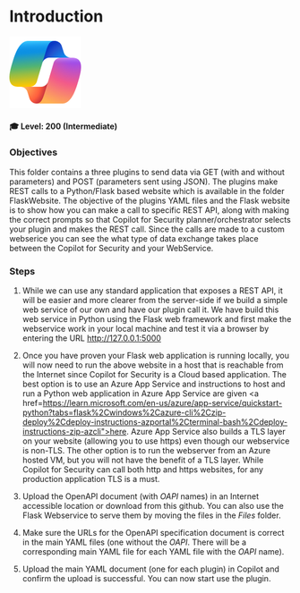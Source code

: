 # Introduction 
![Security CoPilot Logo](https://github.com/Azure/Copilot-For-Security/blob/main/Images/ic_fluent_copilot_64_64%402x.png)
#### 🎓 Level: 200 (Intermediate)

### Objectives

This folder contains a three plugins to send data via GET (with and without parameters) and POST (parameters sent using JSON). The plugins make REST calls to a Python/Flask based website which is available in the folder FlaskWebsite. The objective of the plugins YAML files and the Flask website is to show how you can make a call to specific REST API, along with making the correct prompts so that Copilot for Security planner/orchestrator selects your plugin and makes the REST call. Since the calls are made to a custom webserice you can see the what type of data exchange takes place between the Copilot for Security and your WebService. 

### Steps

1. While we can use any standard application that exposes a REST API, it will be easier and more clearer from the server-side if we build a simple web service of our own and have our plugin call it. We have build this web service in Python using the Flask web framework and first make the webservice work in your local machine and test it via a browser by entering the URL http://127.0.0.1:5000 

2. Once you have proven your Flask web application is running locally, you will now need to run the above website in a host that is reachable from the Internet since Copilot for Security is a Cloud based application. The best option is to use an Azure App Service and instructions to host and run a Python web application in Azure App Service are given <a href=https://learn.microsoft.com/en-us/azure/app-service/quickstart-python?tabs=flask%2Cwindows%2Cazure-cli%2Czip-deploy%2Cdeploy-instructions-azportal%2Cterminal-bash%2Cdeploy-instructions-zip-azcli">here</a>. Azure App Service also builds a TLS layer on your website (allowing you to use https) even though our webservice is non-TLS. The other option is to run the webserver from an Azure hosted VM, but you will not have the benefit of a TLS layer. While Copilot for Security can call both http and https websites, for any production application TLS is a must.

3. Upload the OpenAPI document (with _OAPI_ names) in an Internet accessible location or download from this github. You can also use the Flask Webservice to serve them by moving the files in the <i>Files</i> folder.

4. Make sure the URLs for the OpenAPI specification document is correct in the main YAML files (one without the _OAPI_. There will be a corresponding main YAML file for each YAML file with the _OAPI_ name).

5. Upload the main YAML document (one for each plugin) in Copilot and confirm the upload is successful. You can now start use the plugin. 


